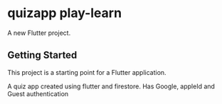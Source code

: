 # quizapp play-learn

A new Flutter project.

## Getting Started

This project is a starting point for a Flutter application.

A quiz app created using flutter and firestore.
Has Google, appleId and Guest authentication

